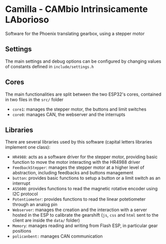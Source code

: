 # Camilla - CAMbio Intrinsicamente LAborioso

Software for the Phoenix translating gearbox, using a stepper motor


## Settings

The main settings and debug options can be configured by changing values of constants defined in `include/settings.h`


## Cores

The main functionalities are split between the two ESP32's cores, contained in two files in the `src/` folder
- `core1`: manages the stepper motor, the buttons and limit switches
- `core0`: manages CAN, the webserver and the interrupts


## Libraries

There are several libraries used by this software (capital letters libraries implement one class):
- `HR4988`: acts as a software driver for the stepper motor, providing basic function to move the motor interacting with the HR4988 driver
- `FeedbackStepper`: manages the stepper motor at a higher level of abstraction, including feedbacks and buttons management
- `button`: provides basic functions to setup a button or a limit switch as an interrupt
- `AS5600`: provides functions to read the magnetic rotative encoder using I2C protocol
- `Potentiometer`: provides functions to read the linear potetiometer through an analog pin
- `Webserver`: manages the creation and the interaction with a server hosted in the ESP to calibrate the gearshift (`js`, `css` and `html` sent to the client are inside the `data/` folder)
- `Memory`: manages reading and writing from Flash ESP, in particular gear positions
- `policanbent:` manages CAN communication